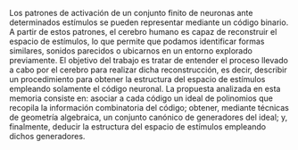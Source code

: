 Los patrones de activación de un conjunto finito de neuronas ante determinados estímulos se pueden representar mediante un código binario. A partir de estos patrones, el cerebro humano es capaz de reconstruir el espacio de estímulos, lo que permite que podamos identificar formas similares, sonidos parecidos o ubicarnos en un entorno explorado previamente. El objetivo del trabajo es tratar de entender el proceso llevado a cabo por el cerebro para realizar dicha reconstrucción, es decir, describir un procedimiento para obtener la estructura del espacio de estímulos empleando solamente el código neuronal. La propuesta analizada en esta memoria consiste en: asociar a cada código un ideal de polinomios que recopila la información combinatoria del código; obtener, mediante técnicas de geometría algebraica, un conjunto canónico de generadores del ideal; y, finalmente, deducir la estructura del espacio de estímulos empleando dichos generadores.
